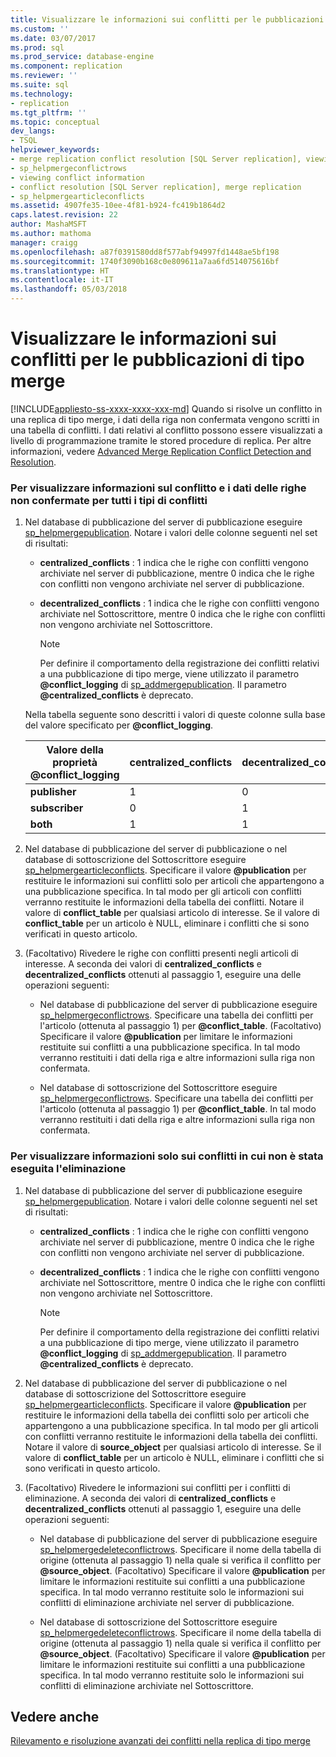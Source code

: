 ```yaml
---
title: Visualizzare le informazioni sui conflitti per le pubblicazioni di tipo merge | Microsoft Docs
ms.custom: ''
ms.date: 03/07/2017
ms.prod: sql
ms.prod_service: database-engine
ms.component: replication
ms.reviewer: ''
ms.suite: sql
ms.technology:
- replication
ms.tgt_pltfrm: ''
ms.topic: conceptual
dev_langs:
- TSQL
helpviewer_keywords:
- merge replication conflict resolution [SQL Server replication], viewing conflicts
- sp_helpmergeconflictrows
- viewing conflict information
- conflict resolution [SQL Server replication], merge replication
- sp_helpmergearticleconflicts
ms.assetid: 4907fe35-10ee-4f81-b924-fc419b1864d2
caps.latest.revision: 22
author: MashaMSFT
ms.author: mathoma
manager: craigg
ms.openlocfilehash: a87f0391580dd8f577abf94997fd1448ae5bf198
ms.sourcegitcommit: 1740f3090b168c0e809611a7aa6fd514075616bf
ms.translationtype: HT
ms.contentlocale: it-IT
ms.lasthandoff: 05/03/2018
---
```

# <a name="view-conflict-information-for-merge-publications"></a>Visualizzare le informazioni sui conflitti per le pubblicazioni di tipo merge
[!INCLUDE[appliesto-ss-xxxx-xxxx-xxx-md](../../includes/appliesto-ss-xxxx-xxxx-xxx-md.md)]
  Quando si risolve un conflitto in una replica di tipo merge, i dati della riga non confermata vengono scritti in una tabella di conflitti. I dati relativi al conflitto possono essere visualizzati a livello di programmazione tramite le stored procedure di replica. Per altre informazioni, vedere [Advanced Merge Replication Conflict Detection and Resolution](../../relational-databases/replication/merge/advanced-merge-replication-conflict-detection-and-resolution.md).  
  
### <a name="to-view-conflict-information-and-losing-row-data-for-all-types-of-conflicts"></a>Per visualizzare informazioni sul conflitto e i dati delle righe non confermate per tutti i tipi di conflitti  
  
1.  Nel database di pubblicazione del server di pubblicazione eseguire [sp_helpmergepublication](../../relational-databases/system-stored-procedures/sp-helpmergepublication-transact-sql.md). Notare i valori delle colonne seguenti nel set di risultati:  
  
    -   **centralized_conflicts** : 1 indica che le righe con conflitti vengono archiviate nel server di pubblicazione, mentre 0 indica che le righe con conflitti non vengono archiviate nel server di pubblicazione.  
  
    -   **decentralized_conflicts** : 1 indica che le righe con conflitti vengono archiviate nel Sottoscrittore, mentre 0 indica che le righe con conflitti non vengono archiviate nel Sottoscrittore.  
  
        > [!NOTE]  
        >  Per definire il comportamento della registrazione dei conflitti relativi a una pubblicazione di tipo merge, viene utilizzato il parametro **@conflict_logging** di [sp_addmergepublication](../../relational-databases/system-stored-procedures/sp-addmergepublication-transact-sql.md). Il parametro **@centralized_conflicts** è deprecato.  
  
     Nella tabella seguente sono descritti i valori di queste colonne sulla base del valore specificato per **@conflict_logging**.  
  
    |Valore della proprietà @conflict_logging|centralized_conflicts|decentralized_conflicts|  
    |------------------------------|----------------------------|------------------------------|  
    |**publisher**|1|0|  
    |**subscriber**|0|1|  
    |**both**|1|1|  
  
2.  Nel database di pubblicazione del server di pubblicazione o nel database di sottoscrizione del Sottoscrittore eseguire [sp_helpmergearticleconflicts](../../relational-databases/system-stored-procedures/sp-helpmergearticleconflicts-transact-sql.md). Specificare il valore **@publication** per restituire le informazioni sui conflitti solo per articoli che appartengono a una pubblicazione specifica. In tal modo per gli articoli con conflitti verranno restituite le informazioni della tabella dei conflitti. Notare il valore di **conflict_table** per qualsiasi articolo di interesse. Se il valore di **conflict_table** per un articolo è NULL, eliminare i conflitti che si sono verificati in questo articolo.  
  
3.  (Facoltativo) Rivedere le righe con conflitti presenti negli articoli di interesse. A seconda dei valori di **centralized_conflicts** e **decentralized_conflicts** ottenuti al passaggio 1, eseguire una delle operazioni seguenti:  
  
    -   Nel database di pubblicazione del server di pubblicazione eseguire [sp_helpmergeconflictrows](../../relational-databases/system-stored-procedures/sp-helpmergeconflictrows-transact-sql.md). Specificare una tabella dei conflitti per l'articolo (ottenuta al passaggio 1) per **@conflict_table**. (Facoltativo) Specificare il valore **@publication** per limitare le informazioni restituite sui conflitti a una pubblicazione specifica. In tal modo verranno restituiti i dati della riga e altre informazioni sulla riga non confermata.  
  
    -   Nel database di sottoscrizione del Sottoscrittore eseguire [sp_helpmergeconflictrows](../../relational-databases/system-stored-procedures/sp-helpmergeconflictrows-transact-sql.md). Specificare una tabella dei conflitti per l'articolo (ottenuta al passaggio 1) per **@conflict_table**. In tal modo verranno restituiti i dati della riga e altre informazioni sulla riga non confermata.  
  
### <a name="to-view-information-only-on-conflicts-where-the-delete-failed"></a>Per visualizzare informazioni solo sui conflitti in cui non è stata eseguita l'eliminazione  
  
1.  Nel database di pubblicazione del server di pubblicazione eseguire [sp_helpmergepublication](../../relational-databases/system-stored-procedures/sp-helpmergepublication-transact-sql.md). Notare i valori delle colonne seguenti nel set di risultati:  
  
    -   **centralized_conflicts** : 1 indica che le righe con conflitti vengono archiviate nel server di pubblicazione, mentre 0 indica che le righe con conflitti non vengono archiviate nel server di pubblicazione.  
  
    -   **decentralized_conflicts** : 1 indica che le righe con conflitti vengono archiviate nel Sottoscrittore, mentre 0 indica che le righe con conflitti non vengono archiviate nel Sottoscrittore.  
  
        > [!NOTE]  
        >  Per definire il comportamento della registrazione dei conflitti relativi a una pubblicazione di tipo merge, viene utilizzato il parametro **@conflict_logging** di [sp_addmergepublication](../../relational-databases/system-stored-procedures/sp-addmergepublication-transact-sql.md). Il parametro **@centralized_conflicts** è deprecato.  
  
2.  Nel database di pubblicazione del server di pubblicazione o nel database di sottoscrizione del Sottoscrittore eseguire [sp_helpmergearticleconflicts](../../relational-databases/system-stored-procedures/sp-helpmergearticleconflicts-transact-sql.md). Specificare il valore **@publication** per restituire le informazioni della tabella dei conflitti solo per articoli che appartengono a una pubblicazione specifica. In tal modo per gli articoli con conflitti verranno restituite le informazioni della tabella dei conflitti. Notare il valore di **source_object** per qualsiasi articolo di interesse. Se il valore di **conflict_table** per un articolo è NULL, eliminare i conflitti che si sono verificati in questo articolo.  
  
3.  (Facoltativo) Rivedere le informazioni sui conflitti per i conflitti di eliminazione. A seconda dei valori di **centralized_conflicts** e **decentralized_conflicts** ottenuti al passaggio 1, eseguire una delle operazioni seguenti:  
  
    -   Nel database di pubblicazione del server di pubblicazione eseguire [sp_helpmergedeleteconflictrows](../../relational-databases/system-stored-procedures/sp-helpmergedeleteconflictrows-transact-sql.md). Specificare il nome della tabella di origine (ottenuta al passaggio 1) nella quale si verifica il conflitto per **@source_object**. (Facoltativo) Specificare il valore **@publication** per limitare le informazioni restituite sui conflitti a una pubblicazione specifica. In tal modo verranno restituite solo le informazioni sui conflitti di eliminazione archiviate nel server di pubblicazione.  
  
    -   Nel database di sottoscrizione del Sottoscrittore eseguire [sp_helpmergedeleteconflictrows](../../relational-databases/system-stored-procedures/sp-helpmergedeleteconflictrows-transact-sql.md). Specificare il nome della tabella di origine (ottenuta al passaggio 1) nella quale si verifica il conflitto per **@source_object**. (Facoltativo) Specificare il valore **@publication** per limitare le informazioni restituite sui conflitti a una pubblicazione specifica. In tal modo verranno restituite solo le informazioni sui conflitti di eliminazione archiviate nel Sottoscrittore.  
  
## <a name="see-also"></a>Vedere anche  
 [Rilevamento e risoluzione avanzati dei conflitti nella replica di tipo merge](../../relational-databases/replication/merge/advanced-merge-replication-conflict-detection-and-resolution.md)  
  
  

